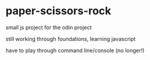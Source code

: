 # paper-scissors-rock
small js project for the odin project

still working through foundations, learning javascript

have to play through command line/console (no longer!)
